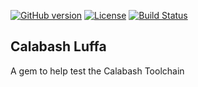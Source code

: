 [![GitHub version](https://badge.fury.io/gh/calabash%2Fcalabash.svg)](http://badge.fury.io/gh/calabash%2Fcalabash) [![License](https://go-shields.herokuapp.com/license-Eclipse-blue.png)](http://opensource.org/licenses/EPL-1.0) [![Build Status](https://travis-ci.org/calabash/calabash.svg?branch=develop)](https://travis-ci.org/calabash/calabash-ios)

## Calabash Luffa

A gem to help test the Calabash Toolchain


